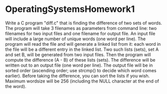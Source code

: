 # OperatingSystemsHomework1
Write a C program "diff.c" that is finding the
difference of two sets of words. The program will take 3 filenames as parameters
from command line: two filenames for two input files and one filename for output
file. An input file will include a large number of unique words (one word per line).
The program will read the file and will generate a linked list from it: each word in the
file will be a different entry in the linked list. Two such lists (sets), set A and set B,
will be generated from two input files. Then the program will compute the difference
(A - B) of these lists (sets). The difference will be written out to an output file (one
word per line). The output file will be in sorted order (ascending order; use strcmp()
to decide which word comes earlier). Before taking the difference, you can sort the
lists if you wish. Maximum wordsize will be 256 (including the NULL character at
the end of the word).
